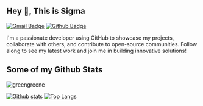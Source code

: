 ## Hey 👋, This is Sigma
[![Gmail Badge](https://img.shields.io/badge/-greenfreez@gmail.com-c14438?style=flat&logo=Gmail&logoColor=white&link=mailto:greenfreez@gmail.com)](mailto:greenfreez@gmail.com) [![Github Badge](https://img.shields.io/badge/-greengreene-grey?style=flat&logo=github&logoColor=white&link=https://github.com/greengreene/)](https://www.github.com/greengreene/) <p align='left'>I'm a passionate developer using GitHub to showcase my projects, collaborate with others, and contribute to open-source communities. Follow along to see my latest work and join me in building innovative solutions!</p>
## Some of my Github Stats
<p align=left> <img src=https://komarev.com/ghpvc/?username=greengreene alt=greengreene /> </p>

[![Github stats](https://github-readme-stats.vercel.app/api?username=greengreene&show_icons=true&include_all_commits=true)](https://github.com/greengreene/github-readme-stats)
[![Top Langs](https://github-readme-stats.vercel.app/api/top-langs/?username=greengreene&layout=compact)](https://github.com/greengreene/github-readme-stats)
